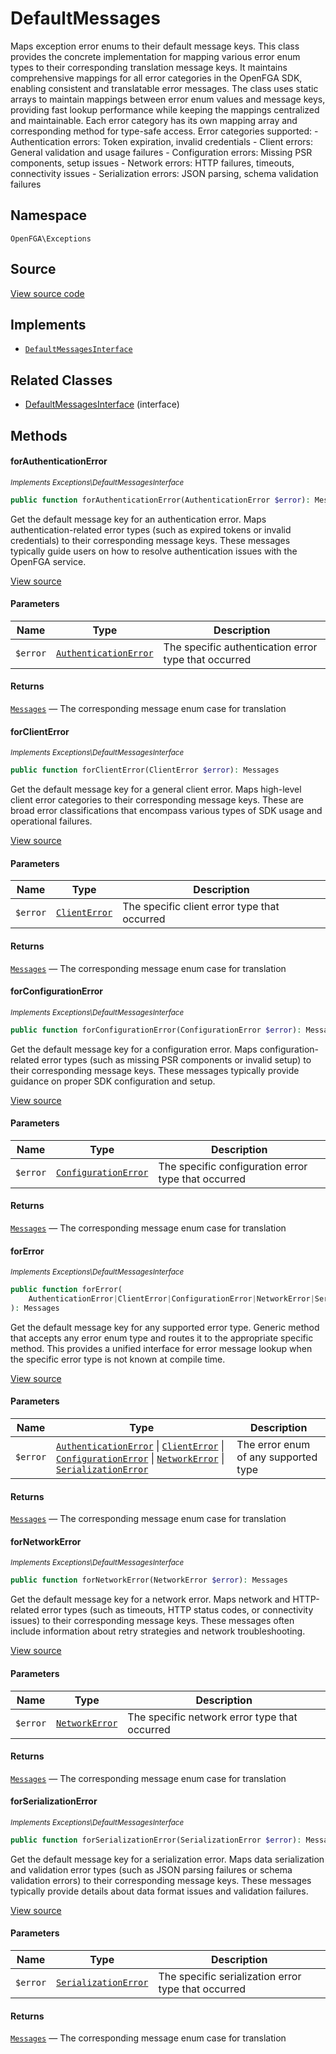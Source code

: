 # DefaultMessages

Maps exception error enums to their default message keys. This class provides the concrete implementation for mapping various error enum types to their corresponding translation message keys. It maintains comprehensive mappings for all error categories in the OpenFGA SDK, enabling consistent and translatable error messages. The class uses static arrays to maintain mappings between error enum values and message keys, providing fast lookup performance while keeping the mappings centralized and maintainable. Each error category has its own mapping array and corresponding method for type-safe access. Error categories supported: - Authentication errors: Token expiration, invalid credentials - Client errors: General validation and usage failures - Configuration errors: Missing PSR components, setup issues - Network errors: HTTP failures, timeouts, connectivity issues - Serialization errors: JSON parsing, schema validation failures

## Namespace

`OpenFGA\Exceptions`

## Source

[View source code](https://github.com/evansims/openfga-php/blob/main/src/Exceptions/DefaultMessages.php)

## Implements

* [`DefaultMessagesInterface`](DefaultMessagesInterface.md)

## Related Classes

* [DefaultMessagesInterface](Exceptions/DefaultMessagesInterface.md) (interface)

## Methods

#### forAuthenticationError

*<small>Implements Exceptions\DefaultMessagesInterface</small>*

```php
public function forAuthenticationError(AuthenticationError $error): Messages

```

Get the default message key for an authentication error. Maps authentication-related error types (such as expired tokens or invalid credentials) to their corresponding message keys. These messages typically guide users on how to resolve authentication issues with the OpenFGA service.

[View source](https://github.com/evansims/openfga-php/blob/main/src/Exceptions/DefaultMessagesInterface.php#L40)

#### Parameters

| Name     | Type                                            | Description                                          |
| -------- | ----------------------------------------------- | ---------------------------------------------------- |
| `$error` | [`AuthenticationError`](AuthenticationError.md) | The specific authentication error type that occurred |

#### Returns

[`Messages`](Messages.md) — The corresponding message enum case for translation

#### forClientError

*<small>Implements Exceptions\DefaultMessagesInterface</small>*

```php
public function forClientError(ClientError $error): Messages

```

Get the default message key for a general client error. Maps high-level client error categories to their corresponding message keys. These are broad error classifications that encompass various types of SDK usage and operational failures.

[View source](https://github.com/evansims/openfga-php/blob/main/src/Exceptions/DefaultMessagesInterface.php#L52)

#### Parameters

| Name     | Type                            | Description                                  |
| -------- | ------------------------------- | -------------------------------------------- |
| `$error` | [`ClientError`](ClientError.md) | The specific client error type that occurred |

#### Returns

[`Messages`](Messages.md) — The corresponding message enum case for translation

#### forConfigurationError

*<small>Implements Exceptions\DefaultMessagesInterface</small>*

```php
public function forConfigurationError(ConfigurationError $error): Messages

```

Get the default message key for a configuration error. Maps configuration-related error types (such as missing PSR components or invalid setup) to their corresponding message keys. These messages typically provide guidance on proper SDK configuration and setup.

[View source](https://github.com/evansims/openfga-php/blob/main/src/Exceptions/DefaultMessagesInterface.php#L64)

#### Parameters

| Name     | Type                                          | Description                                         |
| -------- | --------------------------------------------- | --------------------------------------------------- |
| `$error` | [`ConfigurationError`](ConfigurationError.md) | The specific configuration error type that occurred |

#### Returns

[`Messages`](Messages.md) — The corresponding message enum case for translation

#### forError

*<small>Implements Exceptions\DefaultMessagesInterface</small>*

```php
public function forError(
    AuthenticationError|ClientError|ConfigurationError|NetworkError|SerializationError $error,
): Messages

```

Get the default message key for any supported error type. Generic method that accepts any error enum type and routes it to the appropriate specific method. This provides a unified interface for error message lookup when the specific error type is not known at compile time.

[View source](https://github.com/evansims/openfga-php/blob/main/src/Exceptions/DefaultMessagesInterface.php#L77)

#### Parameters

| Name     | Type                                                                                                                                                                                                                                      | Description                          |
| -------- | ----------------------------------------------------------------------------------------------------------------------------------------------------------------------------------------------------------------------------------------- | ------------------------------------ |
| `$error` | [`AuthenticationError`](AuthenticationError.md) &#124; [`ClientError`](ClientError.md) &#124; [`ConfigurationError`](ConfigurationError.md) &#124; [`NetworkError`](NetworkError.md) &#124; [`SerializationError`](SerializationError.md) | The error enum of any supported type |

#### Returns

[`Messages`](Messages.md) — The corresponding message enum case for translation

#### forNetworkError

*<small>Implements Exceptions\DefaultMessagesInterface</small>*

```php
public function forNetworkError(NetworkError $error): Messages

```

Get the default message key for a network error. Maps network and HTTP-related error types (such as timeouts, HTTP status codes, or connectivity issues) to their corresponding message keys. These messages often include information about retry strategies and network troubleshooting.

[View source](https://github.com/evansims/openfga-php/blob/main/src/Exceptions/DefaultMessagesInterface.php#L90)

#### Parameters

| Name     | Type                              | Description                                   |
| -------- | --------------------------------- | --------------------------------------------- |
| `$error` | [`NetworkError`](NetworkError.md) | The specific network error type that occurred |

#### Returns

[`Messages`](Messages.md) — The corresponding message enum case for translation

#### forSerializationError

*<small>Implements Exceptions\DefaultMessagesInterface</small>*

```php
public function forSerializationError(SerializationError $error): Messages

```

Get the default message key for a serialization error. Maps data serialization and validation error types (such as JSON parsing failures or schema validation errors) to their corresponding message keys. These messages typically provide details about data format issues and validation failures.

[View source](https://github.com/evansims/openfga-php/blob/main/src/Exceptions/DefaultMessagesInterface.php#L103)

#### Parameters

| Name     | Type                                          | Description                                         |
| -------- | --------------------------------------------- | --------------------------------------------------- |
| `$error` | [`SerializationError`](SerializationError.md) | The specific serialization error type that occurred |

#### Returns

[`Messages`](Messages.md) — The corresponding message enum case for translation
